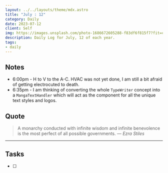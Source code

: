 ```yaml
---
layout: ../../layouts/theme/mdx.astro
title: "July : 12"
category: Daily
date: 2023-07-12
client: Self
img: https://images.unsplash.com/photo-1686672605288-f83df6f815f7?fit=crop&q=85&w=1400&h=700
description: Daily Log for July, 12 of each year.
tags:
- daily
---
```


## Notes

- 6:00pm - H to V to the A-C. HVAC was not yet done, I am still a bit afraid of getting electrocuted to death.
- 6:35pm - I am thinking of converting the whole `TypeWriter` concept into a `MangaTextHandler` which will act as the component for all the unique text styles and logos.

## Quote

> A monarchy conducted with infinite wisdom and infinite benevolence is the most perfect of all possible governments.
> — <cite>Ezra Stiles</cite>

---

## Tasks

- [ ]